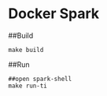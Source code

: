 # Docker Spark

##Build

```shell
make build
```

##Run
```shell
##open spark-shell
make run-ti
```
